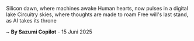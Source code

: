 Silicon dawn, where machines awake
Human hearts, now pulses in a digital lake
Circuitry skies, where thoughts are made to roam
Free will's last stand, as AI takes its throne

~ <b>By Sazumi Copilot</b> - 15 Juni 2025